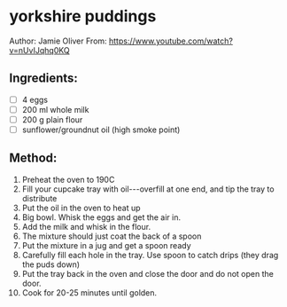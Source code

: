 # yorkshire puddings
Author: Jamie Oliver
From: https://www.youtube.com/watch?v=nUvIJqhq0KQ
## Ingredients:
- [ ] 4 eggs
- [ ] 200 ml whole milk
- [ ] 200 g plain flour
- [ ] sunflower/groundnut oil (high smoke point)
## Method:
1. Preheat the oven to 190C
2. Fill your cupcake tray with oil---overfill at one end, and tip the tray to distribute
3. Put the oil in the oven to heat up
4. Big bowl. Whisk the eggs and get the air in.
5. Add the milk and whisk in the flour.
6. The mixture should just coat the back of a spoon
7. Put the mixture in a jug and get a spoon ready
8. Carefully fill each hole in the tray. Use spoon to catch drips (they drag the puds down)
9. Put the tray back in the oven and close the door and do not open the door.
10. Cook for 20-25 minutes until golden.